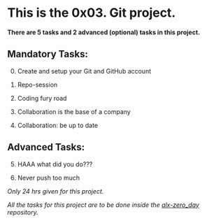 # This is the 0x03. Git project.

**There are 5 tasks and 2 advanced (optional) tasks in this project.**

## Mandatory Tasks:

0. Create and setup your Git and GitHub account

1. Repo-session

2. Coding fury road

3. Collaboration is the base of a company

4. Collaboration: be up to date

## Advanced Tasks:

5. HAAA what did you do???

6. Never push too much

*Only 24 hrs given for this project.*

*All the tasks for this project are to be done inside the [alx-zero_day](https://github.com/Simon-Michael/alx-zero_day) repository.*
